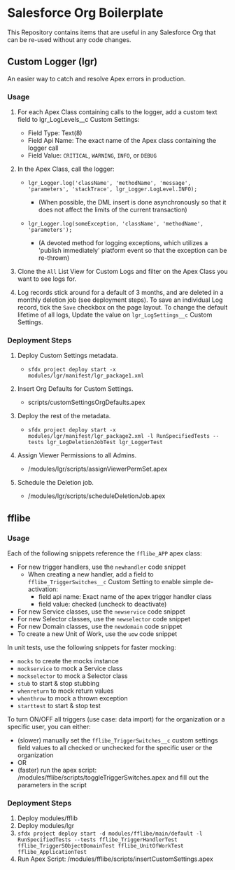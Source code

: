 # Salesforce Org Boilerplate

This Repository contains items that are useful in any Salesforce Org that can be re-used without any code changes.

## Custom Logger (lgr)

An easier way to catch and resolve Apex errors in production.

### Usage

1. For each Apex Class containing calls to the logger, add a custom text field to lgr_LogLevels__c Custom Settings:
    - Field Type: Text(8)
    - Field Api Name: The exact name of the Apex class containing the logger call
    - Field Value: `CRITICAL`, `WARNING`, `INFO`, or `DEBUG`
2. In the Apex Class, call the logger:
    - `lgr_Logger.log('className', 'methodName', 'message',  'parameters', 'stackTrace', lgr_Logger.LogLevel.INFO);`

        - (When possible, the DML insert is done asynchronously so that it does not affect the limits of the current transaction)
    - `lgr_Logger.log(someException, 'className', 'methodName', 'parameters');`
        - (A devoted method for logging exceptions, which utilizes a 'publish immediately' platform event so that the exception can be re-thrown)

3. Clone the `All` List View for Custom Logs and filter on the Apex Class you want to see logs for.

4. Log records stick around for a default of 3 months, and are deleted in a monthly deletion job (see deployment steps). To save an individual Log record, tick the `Save` checkbox on the page layout. To change the default lifetime of all logs, Update the value on `lgr_LogSettings__c` Custom Settings.

### Deployment Steps

1. Deploy Custom Settings metadata.
    - `sfdx project deploy start -x modules/lgr/manifest/lgr_package1.xml`

2. Insert Org Defaults for Custom Settings.
    - scripts/customSettingsOrgDefaults.apex

3. Deploy the rest of the metadata.
    - `sfdx project deploy start -x modules/lgr/manifest/lgr_package2.xml -l RunSpecifiedTests --tests lgr_LogDeletionJobTest lgr_LoggerTest`

4. Assign Viewer Permissions to all Admins.
    - /modules/lgr/scripts/assignViewerPermSet.apex

5. Schedule the Deletion job.
    - /modules/lgr/scripts/scheduleDeletionJob.apex


## fflibe

### Usage

Each of the following snippets reference the `fflibe_APP` apex class:
- For new trigger handlers, use the `newhandler` code snippet
    - When creating a new handler, add a field to `fflibe_TriggerSwitches__c` Custom Setting to enable simple de-activation:
        - field api name: Exact name of the apex trigger handler class
        - field value: checked (uncheck to deactivate)
- For new Service classes, use the `newservice` code snippet
- For new Selector classes, use the `newselector` code snippet
- For new Domain classes, use the `newdomain` code snippet
- To create a new Unit of Work, use the `uow` code snippet

In unit tests, use the following snippets for faster mocking:
- `mocks` to create the mocks instance
- `mockservice` to mock a Service class
- `mockselector` to mock a Selector class
- `stub` to start & stop stubbing
- `whenreturn` to mock return values
- `whenthrow` to mock a thrown exception
- `starttest` to start & stop test

To turn ON/OFF all triggers (use case: data import) for the organization or a specific user, you can either:
-  (slower) manually set the `fflibe_TriggerSwitches__c` custom settings field values to all checked or unchecked for the specific user or the organization
- OR
- (faster) run the apex script: /modules/fflibe/scripts/toggleTriggerSwitches.apex and fill out the parameters in the script

### Deployment Steps
1. Deploy modules/fflib
2. Deploy modules/lgr
3. `sfdx project deploy start -d modules/fflibe/main/default -l RunSpecifiedTests --tests fflibe_TriggerHandlerTest fflibe_TriggerSObjectDomainTest fflibe_UnitOfWorkTest fflibe_ApplicationTest`
4. Run Apex Script: /modules/fflibe/scripts/insertCustomSettings.apex